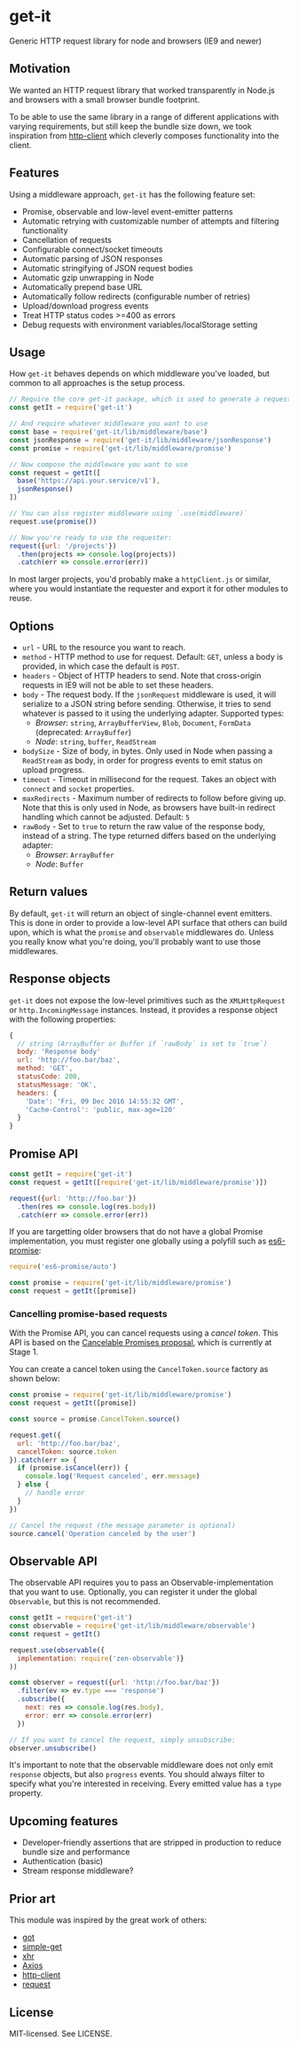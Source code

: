 # get-it

Generic HTTP request library for node and browsers (IE9 and newer)

## Motivation

We wanted an HTTP request library that worked transparently in Node.js and browsers with a small browser bundle footprint.

To be able to use the same library in a range of different applications with varying requirements, but still keep the bundle size down, we took inspiration from [http-client](https://github.com/mjackson/http-client) which cleverly composes functionality into the client.

## Features

Using a middleware approach, `get-it` has the following feature set:

* Promise, observable and low-level event-emitter patterns
* Automatic retrying with customizable number of attempts and filtering functionality
* Cancellation of requests
* Configurable connect/socket timeouts
* Automatic parsing of JSON responses
* Automatic stringifying of JSON request bodies
* Automatic gzip unwrapping in Node
* Automatically prepend base URL
* Automatically follow redirects (configurable number of retries)
* Upload/download progress events
* Treat HTTP status codes >=400 as errors
* Debug requests with environment variables/localStorage setting

## Usage

How `get-it` behaves depends on which middleware you've loaded, but common to all approaches is the setup process.

```js
// Require the core get-it package, which is used to generate a requester
const getIt = require('get-it')

// And require whatever middleware you want to use
const base = require('get-it/lib/middleware/base')
const jsonResponse = require('get-it/lib/middleware/jsonResponse')
const promise = require('get-it/lib/middleware/promise')

// Now compose the middleware you want to use
const request = getIt([
  base('https://api.your.service/v1'),
  jsonResponse()
])

// You can also register middleware using `.use(middleware)`
request.use(promise())

// Now you're ready to use the requester:
request({url: '/projects'})
  .then(projects => console.log(projects))
  .catch(err => console.error(err))
```

In most larger projects, you'd probably make a `httpClient.js` or similar, where you would instantiate the requester and export it for other modules to reuse.

## Options

* `url` - URL to the resource you want to reach.
* `method` - HTTP method to use for request. Default: `GET`, unless a body is provided, in which case the default is `POST`.
* `headers` - Object of HTTP headers to send. Note that cross-origin requests in IE9 will not be able to set these headers.
* `body` - The request body. If the `jsonRequest` middleware is used, it will serialize to a JSON string before sending. Otherwise, it tries to send whatever is passed to it using the underlying adapter. Supported types:
  * *Browser*: `string`, `ArrayBufferView`, `Blob`, `Document`, `FormData` (deprecated: `ArrayBuffer`)
  * *Node*: `string`, `buffer`, `ReadStream`
* `bodySize` - Size of body, in bytes. Only used in Node when passing a `ReadStream` as body, in order for progress events to emit status on upload progress.
* `timeout` - Timeout in millisecond for the request. Takes an object with `connect` and `socket` properties.
* `maxRedirects` - Maximum number of redirects to follow before giving up. Note that this is only used in Node, as browsers have built-in redirect handling which cannot be adjusted. Default: `5`
* `rawBody` - Set to `true` to return the raw value of the response body, instead of a string. The type returned differs based on the underlying adapter:
  * *Browser*: `ArrayBuffer`
  * *Node*: `Buffer`

## Return values

By default, `get-it` will return an object of single-channel event emitters. This is done in order to provide a low-level API surface that others can build upon, which is what the `promise` and `observable` middlewares do. Unless you really know what you're doing, you'll probably want to use those middlewares.

## Response objects

`get-it` does not expose the low-level primitives such as the `XMLHttpRequest` or `http.IncomingMessage` instances. Instead, it provides a response object with the following properties:

```js
{
  // string (ArrayBuffer or Buffer if `rawBody` is set to `true`)
  body: 'Response body'
  url: 'http://foo.bar/baz',
  method: 'GET',
  statusCode: 200,
  statusMessage: 'OK',
  headers: {
    'Date': 'Fri, 09 Dec 2016 14:55:32 GMT',
    'Cache-Control': 'public, max-age=120'
  }
}
```

## Promise API

```js
const getIt = require('get-it')
const request = getIt([require('get-it/lib/middleware/promise')])

request({url: 'http://foo.bar'})
  .then(res => console.log(res.body))
  .catch(err => console.error(err))
```

If you are targetting older browsers that do not have a global Promise implementation, you must register one globally using a polyfill such as [es6-promise](https://github.com/stefanpenner/es6-promise):

```js
require('es6-promise/auto')

const promise = require('get-it/lib/middleware/promise')
const request = getIt([promise])
```

### Cancelling promise-based requests

With the Promise API, you can cancel requests using a _cancel token_. This API is based on the [Cancelable Promises proposal](https://github.com/tc39/proposal-cancelable-promises), which is currently at Stage 1.

You can create a cancel token using the `CancelToken.source` factory as shown below:

```js
const promise = require('get-it/lib/middleware/promise')
const request = getIt([promise])

const source = promise.CancelToken.source()

request.get({
  url: 'http://foo.bar/baz',
  cancelToken: source.token
}).catch(err => {
  if (promise.isCancel(err)) {
    console.log('Request canceled', err.message)
  } else {
    // handle error
  }
})

// Cancel the request (the message parameter is optional)
source.cancel('Operation canceled by the user')
```

## Observable API

The observable API requires you to pass an Observable-implementation that you want to use. Optionally, you can register it under the global `Observable`, but this is not recommended.

```js
const getIt = require('get-it')
const observable = require('get-it/lib/middleware/observable')
const request = getIt()

request.use(observable({
  implementation: require('zen-observable')}
))

const observer = request({url: 'http://foo.bar/baz'})
  .filter(ev => ev.type === 'response')
  .subscribe({
    next: res => console.log(res.body),
    error: err => console.error(err)
  })

// If you want to cancel the request, simply unsubscribe:
observer.unsubscribe()
```

It's important to note that the observable middleware does not only emit `response` objects, but also `progress` events. You should always filter to specify what you're interested in receiving. Every emitted value has a `type` property.

## Upcoming features

* Developer-friendly assertions that are stripped in production to reduce bundle size and performance
* Authentication (basic)
* Stream response middleware?

## Prior art

This module was inspired by the great work of others:

* [got](https://github.com/sindresorhus/got)
* [simple-get](https://github.com/feross/simple-get)
* [xhr](https://github.com/naugtur/xhr)
* [Axios](https://github.com/mzabriskie/axios/)
* [http-client](https://github.com/mjackson/http-client)
* [request](https://github.com/request/request)

## License

MIT-licensed. See LICENSE.
